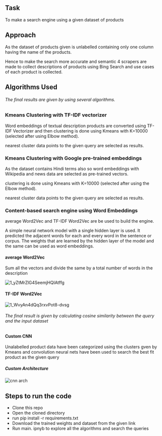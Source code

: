 ## Task

To make a search engine using a given dataset of products

## Approach

As the dataset of products given is unlabelled containing only one column having the name of the products.

<Given Dataset>

Hence to make the search more accurate and semantic 4 scrapers are made to collect descriptions of products using Bing Search and use cases of each product is collected.
<DATASET WITH DESCRIPTION>

<Scrapers Code>

## Algorithms Used

###### The final results are given by using several algorithms.

### Kmeans Clustering with TF-IDF vectorizer

Word embeddings of textual description products are converted using TF-IDF Vectorizer and then clustering is done using Kmeans with K=10000 (selected after using Elbow method).

<Traing Code>

nearest cluster data points to the given query are selected as results.

### Kmeans Clustering with Google pre-trained embeddings

As the dataset contains Hindi terms also so word embeddings with Wikipedia and news data are selected as pre-trained vectors.

clustering is done using Kmeans with K=10000 (selected after using the Elbow method).

<Traing Code>

nearest cluster data points to the given query are selected as results.

### Content-based search engine using Word Embeddings

average Word2Vec and TF-IDF Word2Vec are be used to build the engine.

A simple neural network model with a single hidden layer is used. It predicted the adjacent words for each and every word in the sentence or corpus. The weights that are learned by the hidden layer of the model and the same can be used as word embeddings.

<Training Code>

#### average Word2Vec

Sum all the vectors and divide the same by a total number of words in the description
  
![1_yZtMrZlG4SeemjHQIAtffg](https://user-images.githubusercontent.com/44580998/125311531-1b037680-e351-11eb-8542-ecf389365c29.png)


#### TF-IDF Word2Vec

![1_WvyAn4dQq3rxvPot8-dvsg](https://user-images.githubusercontent.com/44580998/125311541-1b9c0d00-e351-11eb-8162-47166c969f56.png)

###### The final result is given by calculating cosine similarity between the query and the input dataset

#### Custom CNN 

Unalabelled product data have been categorized using the clusters gven by Kmeans and convolution neural nets have been used to search the best fit product as the given query
  
##### Custom Architecture    
![cnn arch](https://user-images.githubusercontent.com/44580998/125443007-1178f9c6-885a-4688-8472-35252bd93188.JPG)
  
  
  
<Trainig Code>  


## Steps to run the code

- Clone this repo 
- Open the cloned directory
- run pip install  -r requirements.txt
- Download the trained weights and dataset from the given link
- Run main. ipnyb to explore all the algorithms and search the queries



